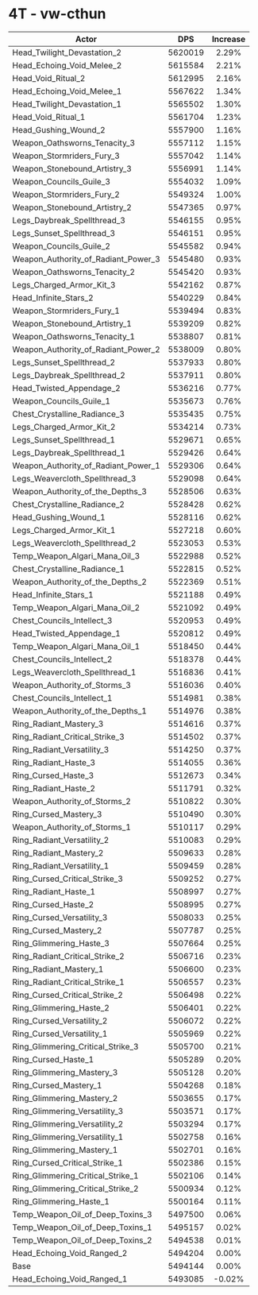 # 4T - vw-cthun
| Actor | DPS | Increase |
|---|:---:|:---:|
|Head_Twilight_Devastation_2|5620019|2.29%|
|Head_Echoing_Void_Melee_2|5615584|2.21%|
|Head_Void_Ritual_2|5612995|2.16%|
|Head_Echoing_Void_Melee_1|5567622|1.34%|
|Head_Twilight_Devastation_1|5565502|1.30%|
|Head_Void_Ritual_1|5561704|1.23%|
|Head_Gushing_Wound_2|5557900|1.16%|
|Weapon_Oathsworns_Tenacity_3|5557112|1.15%|
|Weapon_Stormriders_Fury_3|5557042|1.14%|
|Weapon_Stonebound_Artistry_3|5556991|1.14%|
|Weapon_Councils_Guile_3|5554032|1.09%|
|Weapon_Stormriders_Fury_2|5549324|1.00%|
|Weapon_Stonebound_Artistry_2|5547365|0.97%|
|Legs_Daybreak_Spellthread_3|5546155|0.95%|
|Legs_Sunset_Spellthread_3|5546151|0.95%|
|Weapon_Councils_Guile_2|5545582|0.94%|
|Weapon_Authority_of_Radiant_Power_3|5545480|0.93%|
|Weapon_Oathsworns_Tenacity_2|5545420|0.93%|
|Legs_Charged_Armor_Kit_3|5542162|0.87%|
|Head_Infinite_Stars_2|5540229|0.84%|
|Weapon_Stormriders_Fury_1|5539494|0.83%|
|Weapon_Stonebound_Artistry_1|5539209|0.82%|
|Weapon_Oathsworns_Tenacity_1|5538807|0.81%|
|Weapon_Authority_of_Radiant_Power_2|5538009|0.80%|
|Legs_Sunset_Spellthread_2|5537933|0.80%|
|Legs_Daybreak_Spellthread_2|5537911|0.80%|
|Head_Twisted_Appendage_2|5536216|0.77%|
|Weapon_Councils_Guile_1|5535673|0.76%|
|Chest_Crystalline_Radiance_3|5535435|0.75%|
|Legs_Charged_Armor_Kit_2|5534214|0.73%|
|Legs_Sunset_Spellthread_1|5529671|0.65%|
|Legs_Daybreak_Spellthread_1|5529426|0.64%|
|Weapon_Authority_of_Radiant_Power_1|5529306|0.64%|
|Legs_Weavercloth_Spellthread_3|5529098|0.64%|
|Weapon_Authority_of_the_Depths_3|5528506|0.63%|
|Chest_Crystalline_Radiance_2|5528428|0.62%|
|Head_Gushing_Wound_1|5528116|0.62%|
|Legs_Charged_Armor_Kit_1|5527218|0.60%|
|Legs_Weavercloth_Spellthread_2|5523053|0.53%|
|Temp_Weapon_Algari_Mana_Oil_3|5522988|0.52%|
|Chest_Crystalline_Radiance_1|5522815|0.52%|
|Weapon_Authority_of_the_Depths_2|5522369|0.51%|
|Head_Infinite_Stars_1|5521188|0.49%|
|Temp_Weapon_Algari_Mana_Oil_2|5521092|0.49%|
|Chest_Councils_Intellect_3|5520953|0.49%|
|Head_Twisted_Appendage_1|5520812|0.49%|
|Temp_Weapon_Algari_Mana_Oil_1|5518450|0.44%|
|Chest_Councils_Intellect_2|5518378|0.44%|
|Legs_Weavercloth_Spellthread_1|5516836|0.41%|
|Weapon_Authority_of_Storms_3|5516036|0.40%|
|Chest_Councils_Intellect_1|5514981|0.38%|
|Weapon_Authority_of_the_Depths_1|5514976|0.38%|
|Ring_Radiant_Mastery_3|5514616|0.37%|
|Ring_Radiant_Critical_Strike_3|5514502|0.37%|
|Ring_Radiant_Versatility_3|5514250|0.37%|
|Ring_Radiant_Haste_3|5514055|0.36%|
|Ring_Cursed_Haste_3|5512673|0.34%|
|Ring_Radiant_Haste_2|5511791|0.32%|
|Weapon_Authority_of_Storms_2|5510822|0.30%|
|Ring_Cursed_Mastery_3|5510490|0.30%|
|Weapon_Authority_of_Storms_1|5510117|0.29%|
|Ring_Radiant_Versatility_2|5510083|0.29%|
|Ring_Radiant_Mastery_2|5509633|0.28%|
|Ring_Radiant_Versatility_1|5509459|0.28%|
|Ring_Cursed_Critical_Strike_3|5509252|0.27%|
|Ring_Radiant_Haste_1|5508997|0.27%|
|Ring_Cursed_Haste_2|5508995|0.27%|
|Ring_Cursed_Versatility_3|5508033|0.25%|
|Ring_Cursed_Mastery_2|5507787|0.25%|
|Ring_Glimmering_Haste_3|5507664|0.25%|
|Ring_Radiant_Critical_Strike_2|5506716|0.23%|
|Ring_Radiant_Mastery_1|5506600|0.23%|
|Ring_Radiant_Critical_Strike_1|5506557|0.23%|
|Ring_Cursed_Critical_Strike_2|5506498|0.22%|
|Ring_Glimmering_Haste_2|5506401|0.22%|
|Ring_Cursed_Versatility_2|5506072|0.22%|
|Ring_Cursed_Versatility_1|5505969|0.22%|
|Ring_Glimmering_Critical_Strike_3|5505700|0.21%|
|Ring_Cursed_Haste_1|5505289|0.20%|
|Ring_Glimmering_Mastery_3|5505128|0.20%|
|Ring_Cursed_Mastery_1|5504268|0.18%|
|Ring_Glimmering_Mastery_2|5503655|0.17%|
|Ring_Glimmering_Versatility_3|5503571|0.17%|
|Ring_Glimmering_Versatility_2|5503294|0.17%|
|Ring_Glimmering_Versatility_1|5502758|0.16%|
|Ring_Glimmering_Mastery_1|5502701|0.16%|
|Ring_Cursed_Critical_Strike_1|5502386|0.15%|
|Ring_Glimmering_Critical_Strike_1|5502106|0.14%|
|Ring_Glimmering_Critical_Strike_2|5500934|0.12%|
|Ring_Glimmering_Haste_1|5500164|0.11%|
|Temp_Weapon_Oil_of_Deep_Toxins_3|5497500|0.06%|
|Temp_Weapon_Oil_of_Deep_Toxins_1|5495157|0.02%|
|Temp_Weapon_Oil_of_Deep_Toxins_2|5494538|0.01%|
|Head_Echoing_Void_Ranged_2|5494204|0.00%|
|Base|5494144|0.00%|
|Head_Echoing_Void_Ranged_1|5493085|-0.02%|
